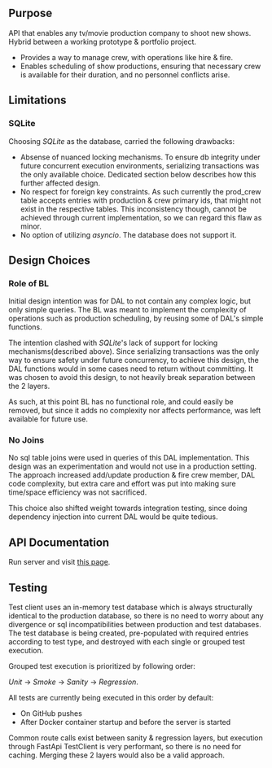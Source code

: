 ## Purpose
API that enables any tv/movie production company to shoot new shows. Hybrid between a working prototype & portfolio 
  project.
- Provides a way to manage crew, with operations like hire & fire. 
- Enables scheduling of show productions, ensuring that necessary crew is available for their duration, and no 
  personnel conflicts arise.


## Limitations

### SQLite
Choosing *SQLite* as the database, carried the following drawbacks:
- Absense of nuanced locking mechanisms. To ensure db integrity under future concurrent execution environments, 
  serializing transactions was the only available choice. Dedicated section below describes how this further affected 
  design. 
- No respect for foreign key constraints. As such currently the prod_crew table accepts entries with production & crew 
  primary ids, that might not exist in the respective tables. This inconsistency though, cannot be achieved through
  current implementation, so we can regard this flaw as minor.
- No option of utilizing *asyncio*. The database does not support it.  


## Design Choices
### Role of BL
Initial design intention was for DAL to not contain any complex logic, but only simple queries. The BL was meant to 
implement the complexity of operations such as production scheduling, by reusing some of DAL's simple functions. 

The intention clashed with *SQLite*'s lack of support for locking mechanisms(described above). Since serializing 
transactions was the only way to ensure safety under future concurrency, to achieve this design, the DAL functions 
would in some cases need to return without committing. It was chosen to avoid this design, to not heavily break 
separation between the 2 layers. 

As such, at this point BL has no functional role, and could easily be removed, but since it adds no complexity nor
affects performance, was left available for future use.  

### No Joins
No sql table joins were used in queries of this DAL implementation. This design was an experimentation and would not 
use in a production setting. The approach increased add/update production & fire crew member, DAL code complexity, but 
extra care and effort was put into making sure time/space efficiency was not sacrificed. 

This choice also shifted weight towards integration testing, since doing dependency injection into current DAL would be
quite tedious.


## API Documentation
Run server and visit [this page](http://127.0.0.1:8000/docs).


## Testing
Test client uses an in-memory test database which is always structurally identical to the production database, so there 
is no need to worry about any divergence or sql incompatibilities between production and test databases. The test 
database is being created, pre-populated with required entries according to test type, and destroyed with each single 
or grouped test execution.

Grouped test execution is prioritized by following order:

*Unit* &rarr; *Smoke* &rarr; *Sanity* &rarr; *Regression*. 

All tests are currently being executed in this order by default: 
- On GitHub pushes 
- After Docker container startup and before the server is started

Common route calls exist between sanity & regression layers, but execution through FastApi TestClient is very 
performant, so there is no need for caching. Merging these 2 layers would also be a valid approach.
